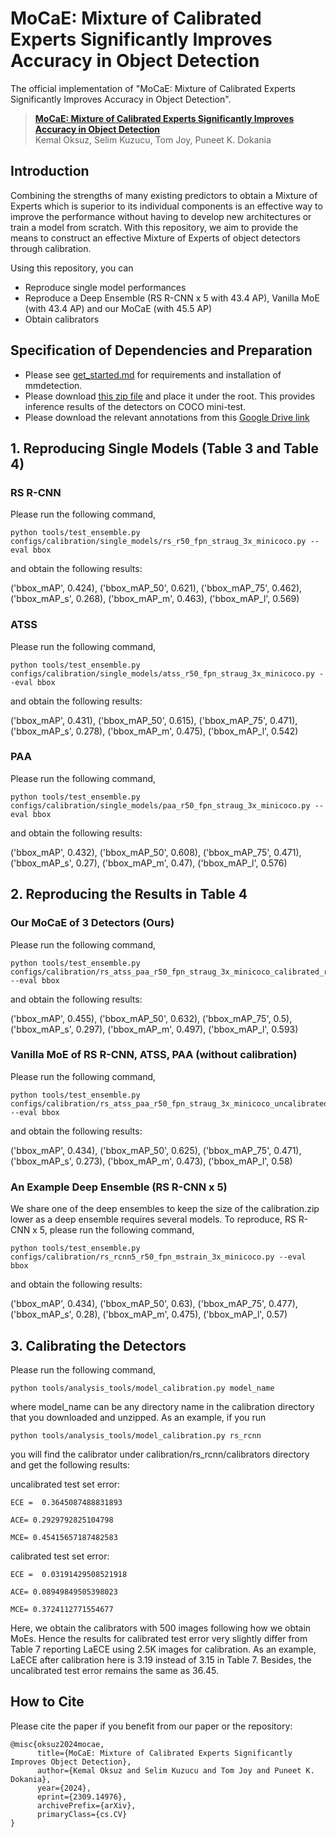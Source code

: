 # MoCaE: Mixture of Calibrated Experts Significantly Improves Accuracy in Object Detection

The official implementation of "MoCaE: Mixture of Calibrated Experts Significantly Improves Accuracy in Object Detection".

> [**MoCaE: Mixture of Calibrated Experts Significantly Improves Accuracy in Object Detection**](https://arxiv.org/abs/2309.14976)            
> Kemal Oksuz, Selim Kuzucu, Tom Joy, Puneet K. Dokania


## Introduction

Combining the strengths of many existing predictors to obtain a Mixture of Experts which is superior to its individual components is an effective way to improve the performance without having to develop new architectures or train a model from scratch. With this repository, we aim to provide the means to construct an effective Mixture of Experts of object detectors through calibration.

Using this repository, you can 

- Reproduce single model performances
- Reproduce a Deep Ensemble (RS R-CNN x 5 with 43.4 AP), Vanilla MoE (with 43.4 AP) and our MoCaE (with 45.5 AP)
- Obtain calibrators 

## Specification of Dependencies and Preparation

- Please see [get_started.md](docs/en/get_started.md) for requirements and installation of mmdetection.
- Please download [this zip file](https://drive.google.com/file/d/10KizA1LWH8xdHKz5qDUmRL81wgMJx3wG/view?usp=sharing) and place it under the root. This provides inference results of the detectors on COCO mini-test.
- Please download the relevant annotations from this [Google Drive link](https://drive.google.com/drive/u/0/folders/1tYKERgVQhx0UkAfGRl7sEHFnNpYNOkBy)

## 1. Reproducing Single Models (Table 3 and Table 4)

### RS R-CNN
Please run the following command,

```
python tools/test_ensemble.py configs/calibration/single_models/rs_r50_fpn_straug_3x_minicoco.py --eval bbox
```
and obtain the following results:

('bbox_mAP', 0.424), ('bbox_mAP_50', 0.621), ('bbox_mAP_75', 0.462), ('bbox_mAP_s', 0.268), ('bbox_mAP_m', 0.463), ('bbox_mAP_l', 0.569)

### ATSS

Please run the following command,

```
python tools/test_ensemble.py configs/calibration/single_models/atss_r50_fpn_straug_3x_minicoco.py --eval bbox
```
and obtain the following results:

('bbox_mAP', 0.431), ('bbox_mAP_50', 0.615), ('bbox_mAP_75', 0.471), ('bbox_mAP_s', 0.278), ('bbox_mAP_m', 0.475), ('bbox_mAP_l', 0.542)

### PAA

Please run the following command,

```
python tools/test_ensemble.py configs/calibration/single_models/paa_r50_fpn_straug_3x_minicoco.py --eval bbox
```
and obtain the following results:

('bbox_mAP', 0.432), ('bbox_mAP_50', 0.608), ('bbox_mAP_75', 0.471), ('bbox_mAP_s', 0.27), ('bbox_mAP_m', 0.47), ('bbox_mAP_l', 0.576)

## 2. Reproducing the Results in Table 4

### Our MoCaE of 3 Detectors (Ours)

Please run the following command,

```
python tools/test_ensemble.py configs/calibration/rs_atss_paa_r50_fpn_straug_3x_minicoco_calibrated_refiningnms.py --eval bbox 
```
and obtain the following results:

('bbox_mAP', 0.455), ('bbox_mAP_50', 0.632), ('bbox_mAP_75', 0.5), ('bbox_mAP_s', 0.297), ('bbox_mAP_m', 0.497), ('bbox_mAP_l', 0.593)

### Vanilla MoE of RS R-CNN, ATSS, PAA (without calibration)
Please run the following command,

```
python tools/test_ensemble.py configs/calibration/rs_atss_paa_r50_fpn_straug_3x_minicoco_uncalibrated.py --eval bbox 
```
and obtain the following results:

('bbox_mAP', 0.434), ('bbox_mAP_50', 0.625), ('bbox_mAP_75', 0.471), ('bbox_mAP_s', 0.273), ('bbox_mAP_m', 0.473), ('bbox_mAP_l', 0.58)

### An Example Deep Ensemble (RS R-CNN x 5)
We share one of the deep ensembles to keep the size of the calibration.zip lower as a deep ensemble requires several models. To reproduce, RS R-CNN x 5, please run the following command,

```
python tools/test_ensemble.py configs/calibration/rs_rcnn5_r50_fpn_mstrain_3x_minicoco.py --eval bbox
```
and obtain the following results:

('bbox_mAP', 0.434), ('bbox_mAP_50', 0.63), ('bbox_mAP_75', 0.477), ('bbox_mAP_s', 0.28), ('bbox_mAP_m', 0.475), ('bbox_mAP_l', 0.57)

## 3. Calibrating the Detectors 

Please run the following command,

```
python tools/analysis_tools/model_calibration.py model_name
```
where model_name can be any directory name in the calibration directory that you downloaded and unzipped. As an example, if you run 
```
python tools/analysis_tools/model_calibration.py rs_rcnn
```
you will find the calibrator under calibration/rs_rcnn/calibrators directory and get the following results:

uncalibrated test set error:

```
ECE =  0.3645087488831893

ACE= 0.2929792825104798

MCE= 0.45415657187482583
```

calibrated test set error:

```
ECE =  0.03191429508521918

ACE= 0.08949849505398023

MCE= 0.3724112771554677
```

Here, we obtain the calibrators with 500 images following how we obtain MoEs. Hence the results for calibrated test error very slightly differ from Table 7 reporting LaECE using 2.5K images for calibration. As an example, LaECE after calibration here is 3.19 instead of 3.15 in Table 7. Besides, the uncalibrated test error remains the same as 36.45.

## How to Cite

Please cite the paper if you benefit from our paper or the repository:
```
@misc{oksuz2024mocae,
      title={MoCaE: Mixture of Calibrated Experts Significantly Improves Object Detection}, 
      author={Kemal Oksuz and Selim Kuzucu and Tom Joy and Puneet K. Dokania},
      year={2024},
      eprint={2309.14976},
      archivePrefix={arXiv},
      primaryClass={cs.CV}
}
```
